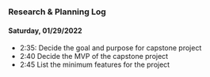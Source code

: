 ### Research & Planning Log
#### Saturday, 01/29/2022
* 2:35: Decide the goal and purpose for capstone project
* 2:40 Decide the MVP of the capstone project
* 2:45 List the minimum features for the project